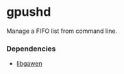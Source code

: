 # gpushd
Manage a FIFO list from command line.

### Dependencies

  * [libgawen](https://github.com/gawen947/libgawen)
